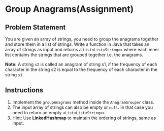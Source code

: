 # Group Anagrams(Assignment)
## Problem Statement

You are given an array of strings, you need to group the anagrams together and store them in a list of strings.
Write a function in Java that takes an array of strings as input and returns a `List<List<String>>` where each inner
list contains the strings that are grouped together i.e. the anagrams.

**Note:** A string `s2` is called an anagram of string s1, if the frequency of each character in the string s2 is equal to
the frequency of each character in the string `s1`.

## Instructions
1. Implement the `groupAnagrams` method inside the `AnagramGrouper` class.
2. The input array of strings can also be empty or `null`. In that case you need to return an empty 
`<List<List<String>>`.
2. Hint: Use **LinkedHashmap** to maintain the ordering of strings, same as input. 